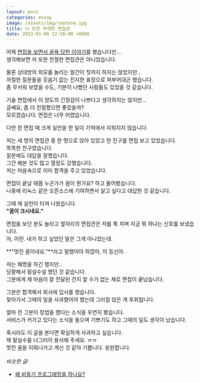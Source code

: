 ```yaml
---
layout: post
categories: essay
image: /assets/img/rootone.jpg
title: 나 또한 무례한 면접관
date: 2023-01-06 12:50:00 +0900
---
```


어제 [면접을 보면서 굴욕 당한 이야기](/essay/2023/01/05/why-async.html)를 했습니다만...  
생각해보면 저 또한 친절한 면접관은 아니었습니다.

물론 상대방의 외모를 놀리는 얼간이 짓까지 하지는 않았지만..  
까칠한 질문들을 웃음기 없는 진지한 표정으로 퍼부어대곤 했습니다.  
좀 무서워 보였을 수도, 기분이 나빴던 사람들도 있었을 것 같습니다.

기술 면접에서 이 정도의 긴장감이 나쁘다고 생각하지는 않지만...  
글쎄요, 좀 더 친절했으면 좋았을까?  
모르겠습니다. 면접은 너무 어렵습니다.

다만 한 면접 때 크게 실언을 한 일이 기억에서 지워지지 않습니다.

저는 세 명의 면접관 중 한 명으로 앉아 있었고 한 친구를 면접 보고 있었습니다.  
똑똑한 친구였습니다.  
질문에도 대답을 잘했습니다.  
그간 해본 것도 많고 열정도 강했습니다.  
저는 마음속으로 이미 합격을 주고 있었습니다.

면접이 끝날 때쯤 누군가가 꿈이 뭔가요? 하고 물어봤습니다.  
나중에 리눅스 같은 오픈소스에 기여하면서 살고 싶다고 대답한 것 같습니다.

그때 제 실언이 터져 나왔습니다.  
**"꿈이 크시네요."**

면접을 보던 분도 놀라고 옆자리의 면접관은 저를 툭 치며 지금 뭐 하냐는 신호를 보냈습니다.  
아, 이런. 내가 하고 싶었던 말은 그게 아니었는데.

**"멋진 꿈이네요."**라고 말했어야 하잖아, 이 등신아.

저는 해명을 하긴 했지만..  
당황해서 횡설수설 했던 것 같습니다.  
그분에게 제 마음이 잘 전달된 건지 알 수가 없는 채로 면접이 끝났습니다.

그분은 합격해서 회사에 입사를 했습니다.  
찾아가서 그때의 일을 사과했어야 했는데 그러질 않은 게 후회됩니다.

얼마 전 그분이 창업을 했다는 소식을 우연히 봤습니다.  
서비스가 커가고 있다는 소식을 들으며 기쁘기도 하고 그때의 일도 생각이 났습니다.

혹시라도 이 글을 본다면 확실하게 사과하고 싶습니다.  
제 말실수를 너그러이 용서해 주세요. ㅠㅠ  
멋진 꿈을 이뤄나가고 계신 것 같아 기쁩니다. 응원합니다.
<br>
<br>
*비슷한 글:*
* [왜 비동기 프로그래밍을 하나요?](/essay/2023/01/05/why-async.html)